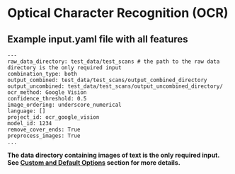 # Optical Character Recognition (OCR)

## Example input.yaml file with all features
```
---
raw_data_directory: test_data/test_scans # the path to the raw data directory is the only required input
combination_type: both 
output_combined: test_data/test_scans/output_combined_directory
output_uncombined: test_data/test_scans/output_uncombined_directory/
ocr_method: Google Vision
confidence_threshold: 0.5
image_ordering: underscore_numerical
language: []
project_id: ocr_google_vision
model_id: 1234
remove_cover_ends: True
preprocess_images: True
...
```

**The data directory containing images of text is the only required input.  See [Custom and Default Options](https://github.com/patriChiril/miie_beta/blob/main/documentation/developer_documentation/ocr.md) section for more details.**




